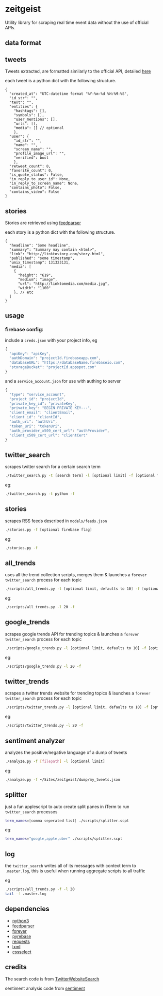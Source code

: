 # zeitgeist

Utility library for scraping real time event data without the use of official APIs.


## data format

## tweets

Tweets extracted, are formatted similarly to the official API, detailed [here](https://dev.twitter.com/overview/api/tweets)

each tweet is a python dict with the following structure.

```
{
  "created_at": "UTC-datetime format "%Y-%m-%d %H:%M:%S",
  "id_str": "",
  "text": "",
  "entities": {
    "hashtags": [],
    "symbols": [],
    "user_mentions": [],
    "urls": [],
    "media": [] // optional
    },
  "user": {
    "id_str": "",
    "name": "",
    "screen_name": "",
    "profile_image_url": "",
    "verified": bool
    },
  "retweet_count": 0,
  "favorite_count": 0,
  "is_quote_status": False,
  "in_reply_to_user_id": None,
  "in_reply_to_screen_name": None,
  "contains_photo": False,
  "contains_video": False
}
```

## stories

Stories are retrieved using [feedparser](https://pypi.python.org/pypi/feedparser)

each story is a python dict with the following structure.

```
{
  "headline": "Some headline",
  "summary": "Summary may contain <html>",
  "link": "http://linktostory.com/story.html",
  "published": "some timestamp",
  "unix_timestamp": 131323131, 
  "media": [
    {
      "height": "619",
      "medium": "image",
      "url": "http://linktomedia.com/media.jpg",
      "width": "1100"
    }, // etc
  ]
}
```

## usage

### firebase config:

include a `creds.json` with your project info, eg

```js
{
  "apiKey": "apiKey",
  "authDomain": "projectId.firebaseapp.com",
  "databaseURL": "https://databaseName.firebaseio.com",
  "storageBucket": "projectId.appspot.com"
}
```

and a `service_account.json` for use with authing to server

```js
{
  "type": "service_account",
  "project_id": "projectId",
  "private_key_id": "privateKey",
  "private_key": "BEGIN PRIVATE KEY---",
  "client_email": "clientEmail",
  "client_id": "clientId",
  "auth_uri": "authUri",
  "token_uri": "tokenUri",
  "auth_provider_x509_cert_url": "authProvider",
  "client_x509_cert_url": "clientCert"
}
```

## twitter\_search
scrapes twitter search for a certain search term

```bash
./twitter_search.py -t [search term] -l [optional limit] -f [optional firebase flag]
```

eg:

```bash
./twitter_search.py -t python -f
```

## stories

scrapes RSS feeds described in `models/feeds.json`

```bash
./stories.py -f [optional firebase flag]
```

eg:

```bash
./stories.py -f
```

## all\_trends

uses all the trend collection scripts, merges them & launches a `forever` `twitter_search` process for each topic

```bash
./scripts/all_trends.py -l [optional limit, defaults to 10] -f [optional firebase flag]
```

eg:

```bash
./scripts/all_trends.py -l 20 -f
```

## google\_trends

scrapes google trends API for trending topics & launches a `forever` `twitter_search` process for each topic

```bash
./scripts/google_trends.py -l [optional limit, defaults to 10] -f [optional firebase flag]
```

eg:

```bash
./scripts/google_trends.py -l 20 -f
```

## twitter\_trends

scrapes a twitter trends website for trending topics & launches a `forever` `twitter_search` process for each topic

```bash
./scripts/twitter_trends.py -l [optional limit, defaults to 10] -f [optional firebase flag]
```

eg:

```bash
./scripts/twitter_trends.py -l 20 -f
```

## sentiment analyzer

analyzes the positive/negative language of a dump of tweets

```bash
./analyze.py -f [filepath] -l [optional limit]
```

eg:

```bash
./analyze.py -f ~/Sites/zeitgeist/dump/my_tweets.json
```

## splitter

just a fun applescript to auto create split panes in iTerm to run `twitter_search` processes

```bash
term_names=[comma seperated list] ./scripts/splitter.scpt
```

eg:

```bash
term_names="google,apple,uber" ./scripts/splitter.scpt
```

## log

the `twitter_search` writes all of its messages with context term to `.master.log`,
this is useful when running aggregate scripts to all traffic

eg

```bash
./scripts/all_trends.py -f -l 20
tail -f .master.log
```

## dependencies 

* [python3](http://docs.python.org/3/)
* [feedparser](https://pypi.python.org/pypi/feedparser)
* [forever](https://github.com/foreverjs/forever)
* [pyrebase](https://github.com/thisbejim/Pyrebase)
* [requests](http://docs.python-requests.org)
* [lxml](http://lxml.de/index.html)
* [cssselect](https://pythonhosted.org/cssselect/)

## credits

The search code is from [TwitterWebsiteSearch](https://github.com/dtuit/TwitterWebsiteSearch)

sentiment analysis code from [sentiment](https://github.com/pthrasher/sentiment)
